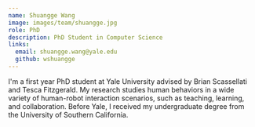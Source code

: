 ```yaml
---
name: Shuangge Wang
image: images/team/shuangge.jpg
role: PhD
description: PhD Student in Computer Science
links:
  email: shuangge.wang@yale.edu 
  github: wshuangge
---
```


I'm a first year PhD student at Yale University advised by Brian Scassellati and Tesca Fitzgerald. My research studies human behaviors in a wide variety of human-robot interaction scenarios, such as teaching, learning, and collaboration. Before Yale, I received my undergraduate degree from the University of Southern California.
